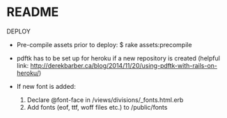 # README

DEPLOY

- Pre-compile assets prior to deploy: $ rake assets:precompile

- pdftk has to be set up for heroku if a new repository is created (helpful link: http://derekbarber.ca/blog/2014/11/20/using-pdftk-with-rails-on-heroku/)

- If new font is added: 
	1) Declare @font-face in /views/divisions/_fonts.html.erb 
	2) Add fonts (eof, ttf, woff files etc.) to /public/fonts
